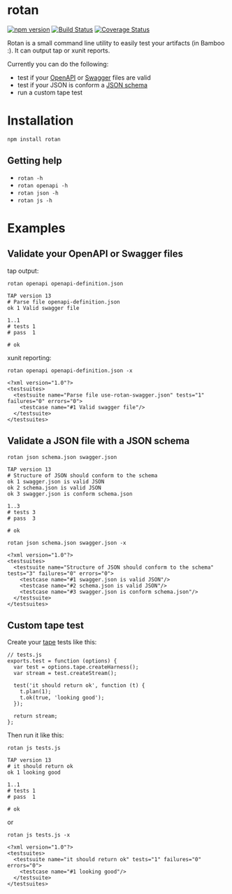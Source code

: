 rotan
=====

[![npm version][npm-badge]][npm-url]
[![Build Status][travis-badge]][travis-url]
[![Coverage Status][coveralls-badge]][coveralls-url]

Rotan is a small command line utility to easily test your artifacts (in Bamboo :). It can output tap or xunit reports.

Currently you can do the following:

  - test if your [OpenAPI](https://openapis.org) or [Swagger](http://swagger.io) files are valid
  - test if your JSON is conform a [JSON schema](http://json-schema.org)  
  - run a custom tape test


# Installation

```
npm install rotan
```

## Getting help

- `rotan -h`
- `rotan openapi -h`
- `rotan json -h`
- `rotan js -h`


# Examples

## Validate your OpenAPI or Swagger files

tap output:

```
rotan openapi openapi-definition.json

TAP version 13
# Parse file openapi-definition.json
ok 1 Valid swagger file

1..1
# tests 1
# pass  1

# ok
```

xunit reporting:

```
rotan openapi openapi-definition.json -x

<?xml version="1.0"?>
<testsuites>
  <testsuite name="Parse file use-rotan-swagger.json" tests="1" failures="0" errors="0">
    <testcase name="#1 Valid swagger file"/>
  </testsuite>
</testsuites>
```

## Validate a JSON file with a JSON schema

```
rotan json schema.json swagger.json

TAP version 13
# Structure of JSON should conform to the schema
ok 1 swagger.json is valid JSON
ok 2 schema.json is valid JSON
ok 3 swagger.json is conform schema.json

1..3
# tests 3
# pass  3

# ok
```

```
rotan json schema.json swagger.json -x

<?xml version="1.0"?>
<testsuites>
  <testsuite name="Structure of JSON should conform to the schema" tests="3" failures="0" errors="0">
    <testcase name="#1 swagger.json is valid JSON"/>
    <testcase name="#2 schema.json is valid JSON"/>
    <testcase name="#3 swagger.json is conform schema.json"/>
  </testsuite>
</testsuites>
```


## Custom tape test

Create your [tape](https://www.npmjs.com/package/tape) tests like this:

```
// tests.js
exports.test = function (options) {
  var test = options.tape.createHarness();
  var stream = test.createStream();

  test('it should return ok', function (t) {
    t.plan(1);
    t.ok(true, 'looking good');
  });

  return stream;
};
```

Then run it like this:


```
rotan js tests.js

TAP version 13
# it should return ok
ok 1 looking good

1..1
# tests 1
# pass  1

# ok
```

or

```
rotan js tests.js -x

<?xml version="1.0"?>
<testsuites>
  <testsuite name="it should return ok" tests="1" failures="0" errors="0">
    <testcase name="#1 looking good"/>
  </testsuite>
</testsuites>
```


[npm-badge]: https://badge.fury.io/js/rotan.svg
[npm-url]: https://badge.fury.io/js/rotan
[travis-badge]: https://travis-ci.org/orangewise/rotan.svg?branch=master
[travis-url]: https://travis-ci.org/orangewise/rotan
[coveralls-badge]: https://coveralls.io/repos/github/orangewise/rotan/badge.svg?branch=master
[coveralls-url]: https://coveralls.io/github/orangewise/rotan?branch=master
